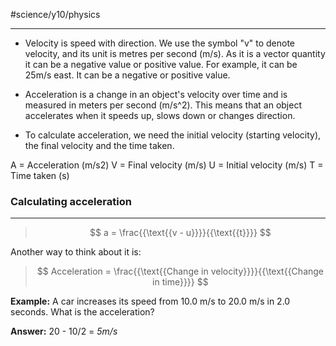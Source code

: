 #science/y10/physics 

---
- Velocity is speed with direction. We use the symbol "v" to denote velocity, and its unit is metres per second (m/s). As it is a vector quantity it can be a negative value or positive value. For example, it can be 25m/s east. It can be a negative or positive value.

- Acceleration is a change in an object's velocity over time and is measured in meters per second (m/s^2). This means that an object accelerates when it speeds up, slows down or changes direction.

- To calculate acceleration, we need the initial velocity (starting velocity), the final velocity and the time taken.

A = Acceleration (m/s2)
V = Final velocity (m/s)
U = Initial velocity (m/s)
T = Time taken (s)

### Calculating acceleration
---

> $$ a = \frac{{\text{{v - u}}}}{{\text{{t}}}} $$

Another way to think about it is:

  >$$ Acceleration = \frac{{\text{{Change in velocity}}}}{{\text{{Change in time}}}}  $$


**Example:**  A car increases its speed from 10.0 m/s to 20.0 m/s in 2.0 seconds. What is the acceleration?

**Answer:** 20 - 10/2 = *5m/s*
